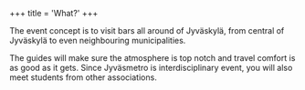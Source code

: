 +++
title = 'What?'
+++

The event concept is to visit bars all around of Jyväskylä, from central of Jyväskylä to even neighbouring municipalities.

The guides will make sure the atmosphere is top notch and travel comfort is as good as it gets. Since Jyväsmetro is interdisciplinary event, you will also meet students from other associations.
